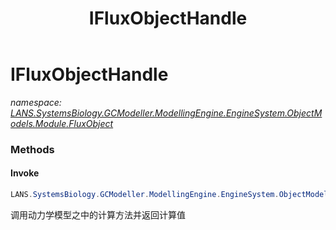 ﻿---
title: IFluxObjectHandle
---

# IFluxObjectHandle
_namespace: [LANS.SystemsBiology.GCModeller.ModellingEngine.EngineSystem.ObjectModels.Module.FluxObject](N-LANS.SystemsBiology.GCModeller.ModellingEngine.EngineSystem.ObjectModels.Module.FluxObject.html)_





### Methods

#### Invoke
```csharp
LANS.SystemsBiology.GCModeller.ModellingEngine.EngineSystem.ObjectModels.Module.FluxObject.IFluxObjectHandle.Invoke
```
调用动力学模型之中的计算方法并返回计算值


